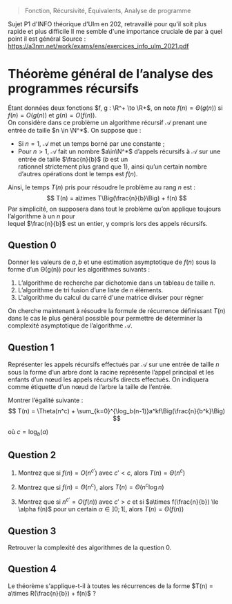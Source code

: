 > Fonction, Récursivité, Équivalents, Analyse de programme

Sujet P1 d'INFO théorique d'Ulm en 202, retravaillé pour qu'il soit plus rapide et plus difficile
Il me semble d'une importance cruciale de par à quel point il est général
Source : https://a3nm.net/work/exams/ens/exercices_info_ulm_2021.pdf
# Théorème général de l’analyse des programmes récursifs
Étant données deux fonctions $f, g : \R^+ \to \R+$, on note $f (n) = \Theta(g(n))$ si $f(n) = O(g(n))$ et $g(n) = O(f(n))$.  
On considère dans ce problème un algorithme récursif $\mathcal{A}$ prenant une entrée de taille $n \in \N^*$. On suppose que :
 - Si $n = 1$,  $\mathcal{A}$ met un temps borné par une constante ;  
 - Pour $n > 1$, $\mathcal{A}$ fait un nombre $a\in\N^*$ d’appels récursifs à $\mathcal{A}$ sur une entrée de taille $\frac{n}{b}$ ($b$ est un  
rationnel strictement plus grand que 1), ainsi qu’un certain nombre d’autres opérations dont le temps est $f (n)$.

Ainsi, le temps $T(n)$ pris pour résoudre le problème au rang $n$ est :
$$
T(n) = a\times T\Big(\frac{n}{b}\Big) + f(n)
$$
Par simplicité, on supposera dans tout le problème qu’on applique toujours l’algorithme à un $n$ pour  
lequel $\frac{n}{b}$ est un entier, y compris lors des appels récursifs.
## Question 0
Donner les valeurs de $a, b$ et une estimation asymptotique de $f(n)$ sous la forme d’un Θ(g(n)) pour les algorithmes suivants :
1) L’algorithme de recherche par dichotomie dans un tableau de taille $n$.
2) L’algorithme de tri fusion d’une liste de $n$ éléments.
3) L'algorithme du calcul du carré d'une matrice diviser pour régner

On cherche maintenant à résoudre la formule de récurrence définissant $T(n)$ dans le cas le plus général possible pour permettre de déterminer la complexité asymptotique de l’algorithme $\mathcal{A}$.
## Question 1
Représenter les appels récursifs effectués par $\mathcal{A}$ sur une entrée de taille $n$ sous la forme d’un arbre dont la racine représente l’appel principal et les enfants d’un nœud les appels récursifs directs effectués.
On indiquera comme étiquette d’un nœud de l’arbre la taille de l’entrée.

Montrer l’égalité suivante :
$$
T(n) = \Theta(n^c) + \sum_{k=0}^{\log_b(n-1)}a^kf\Big(\frac{n}{b^k}\Big)
$$

où $c = \log_b(a)$

## Question 2

1) Montrez que si $f(n) = O(n^{c'})$ avec $c' < c$, alors $T(n) = \Theta(n ^c)$

2) Montrez que si $f(n) = \Theta(n^c)$, alors $T(n) = \Theta(n ^c\log n)$

3) Montrez que si $n^{c'}=O(f(n))$ avec $c'>c$ et si $a\times f(\frac{n}{b}) \le \alpha f(n)$ pour un certain $\alpha\in ]0;1[$, alors $T(n) = \Theta(f(n))$

## Question 3
Retrouver la complexité des algorithmes de la question 0.

## Question 4
Le théorème s'applique-t-il à toutes les récurrences de la forme $T(n) = a\times R(\frac{n}{b}) + f(n)$ ?

<!--stackedit_data:
eyJoaXN0b3J5IjpbNzcxODc2MTgwXX0=
-->